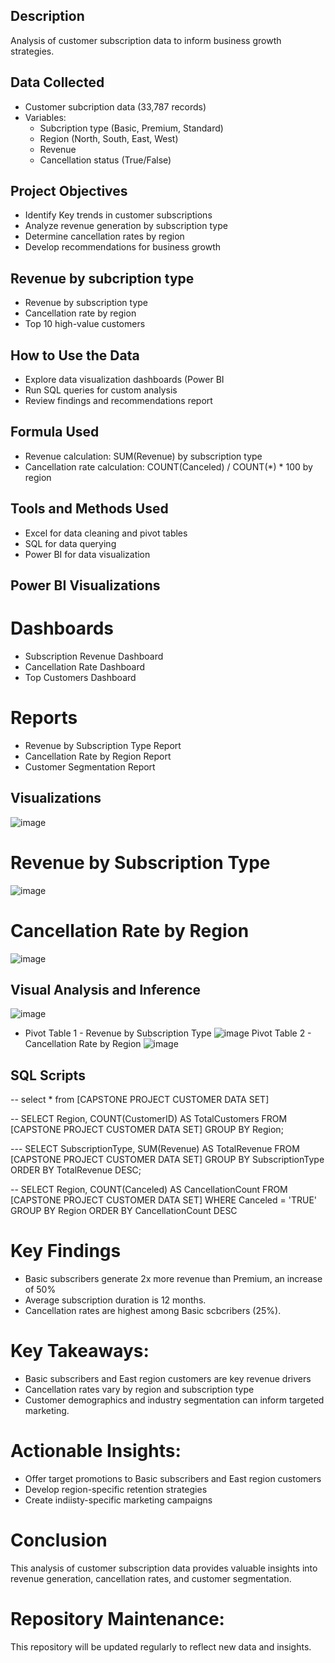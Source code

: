 ## Description
Analysis of customer subscription data to inform business growth strategies.

## Data Collected
- Customer subcription data (33,787 records)
- Variables:
    - Subcription type (Basic, Premium, Standard)
    - Region (North, South, East, West)
    - Revenue
    - Cancellation status (True/False)
 
## Project Objectives
- Identify Key trends in customer subscriptions
- Analyze revenue generation by subscription type
- Determine cancellation rates by region
- Develop recommendations for business growth

## Revenue by subcription type
- Revenue by subscription type
- Cancellation rate  by region
- Top 10 high-value customers

## How to Use the Data  
- Explore data visualization dashboards (Power BI
- Run SQL queries for custom analysis
- Review findings and recommendations report

## Formula Used
- Revenue calculation: SUM(Revenue) by subscription type
- Cancellation rate calculation: COUNT(Canceled) / COUNT(*) * 100 by region

## Tools and Methods Used
- Excel for data cleaning and pivot tables
- SQL for data querying
- Power BI for data visualization

## Power BI Visualizations
# Dashboards
- Subscription Revenue Dashboard
- Cancellation Rate Dashboard
- Top Customers Dashboard

# Reports
- Revenue by Subscription Type Report
- Cancellation Rate by Region Report
- Customer Segmentation Report

## Visualizations
![image](https://github.com/user-attachments/assets/c30b2467-52a4-46d8-8036-f9c0bd1f14c6)

# Revenue by Subscription Type
![image](https://github.com/user-attachments/assets/7ccb3f93-e2c5-48b9-81d8-e3064036308f)

# Cancellation Rate by Region
![image](https://github.com/user-attachments/assets/ffb223e6-dda3-460a-8539-bd8c53524d98)

## Visual Analysis and Inference
![image](https://github.com/user-attachments/assets/a6c7c263-0449-4e6f-9cce-c7ca72d7cb8e)

- Pivot Table 1 - Revenue by Subscription Type
![image](https://github.com/user-attachments/assets/6cf7aef3-3c92-4c35-bce6-f87dc1ec29c8)
 Pivot Table 2 - Cancellation Rate by Region
![image](https://github.com/user-attachments/assets/bf9d9846-1777-450b-8293-7e9587857a42)

## SQL Scripts

-- select * from [CAPSTONE PROJECT CUSTOMER DATA SET]

-- SELECT 
    Region, 
    COUNT(CustomerID) AS TotalCustomers 
FROM [CAPSTONE PROJECT CUSTOMER DATA SET]
GROUP BY Region;

--- SELECT 
    SubscriptionType,
    SUM(Revenue) AS TotalRevenue
FROM 
    [CAPSTONE PROJECT CUSTOMER DATA SET]
GROUP BY 
    SubscriptionType
ORDER BY 
    TotalRevenue DESC;

-- SELECT 
    Region,
    COUNT(Canceled) AS CancellationCount
FROM 
    [CAPSTONE PROJECT CUSTOMER DATA SET]
WHERE 
    Canceled = 'TRUE'
GROUP BY 
    Region
ORDER BY 
    CancellationCount DESC

# Key Findings
- Basic subscribers generate 2x more revenue than Premium, an increase of 50%
- Average subscription duration is 12 months.
- Cancellation rates are highest among Basic scbcribers (25%).

# Key Takeaways:
- Basic subscribers and East region customers are key revenue drivers
- Cancellation rates vary by region and subscription type
- Customer demographics and industry segmentation can inform targeted marketing.

# Actionable Insights:
- Offer target promotions to Basic subscribers and East region customers
- Develop region-specific retention strategies
- Create indiisty-specific marketing campaigns

# Conclusion
This analysis of customer subscription data provides valuable insights into revenue generation, cancellation rates, and customer segmentation. 

# Repository Maintenance:
This repository will be updated regularly to reflect new data and insights.

